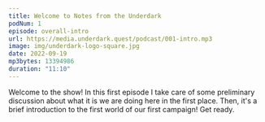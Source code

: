 ```yaml
---
title: Welcome to Notes from the Underdark
podNum: 1
episode: overall-intro
url: https://media.underdark.quest/podcast/001-intro.mp3
image: img/underdark-logo-square.jpg
date: 2022-09-19
mp3bytes: 13394986
duration: "11:10"
---
```


Welcome to the show! In this first episode I take care of some preliminary discussion about what it
is we are doing here in the first place. Then, it's a brief introduction to the first world of our
first campaign! Get ready.
